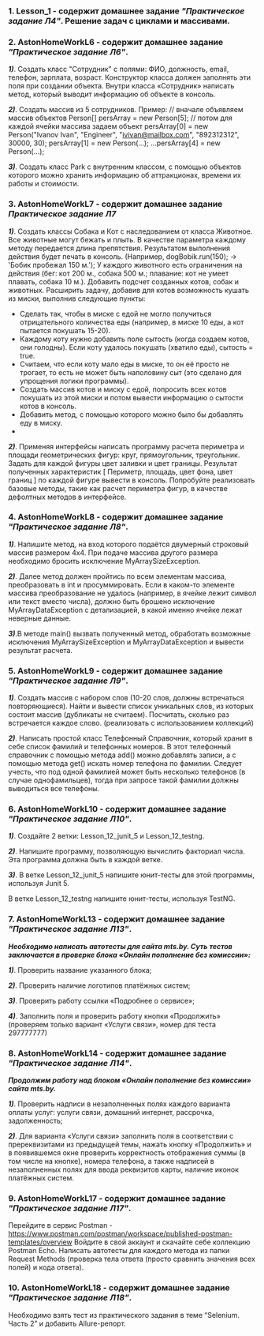### 1. Lesson_1 - содержит домашнее задание ***"Практическое задание Л4"***. Решение задач с циклами и массивами.

### 2. AstonHomeWorkL6 -  содержит домашнее задание ***"Практическое задание Л6"***. 
  ***1)***. Создать класс "Сотрудник" с полями: ФИО, должность, email, телефон, зарплата, возраст. 
Конструктор класса должен заполнять эти поля при создании объекта. 
Внутри класса «Сотрудник» написать метод, который выводит информацию об объекте в консоль.

  ***2)***. Создать массив из 5 сотрудников. 
Пример:
// вначале объявляем массив объектов
Person[] persArray = new Person[5];
// потом для каждой ячейки массива задаем объект
persArray[0] = new Person("Ivanov Ivan", "Engineer",
               "ivivan@mailbox.com", "892312312", 30000, 30);
persArray[1] = new Person(...);
...persArray[4] = new Person(...);

  ***3)***. Создать класс Park с внутренним классом, с помощью объектов которого можно хранить информацию об аттракционах, времени их работы и стоимости.

### 3. AstonHomeWorkL7 - содержит домашнее задание ***Практическое задание Л7***

***1)***. Создать классы Собака и Кот с наследованием от класса Животное.  
Все животные могут бежать и плыть. В качестве параметра каждому методу передается длина препятствия. Результатом выполнения действия будет печать в консоль. (Например, dogBobik.run(150); -> 'Бобик пробежал 150 м.'); 
У каждого животного есть ограничения на действия (бег: кот 200 м., собака 500 м.; плавание: кот не умеет плавать, собака 10 м.). Добавить подсчет созданных котов, собак и животных.
Расширить задачу, добавив для котов возможность кушать из миски, выполнив следующие пункты:
- Сделать так, чтобы в миске с едой не могло получиться отрицательного количества еды (например, в миске 10 еды, а кот пытается покушать 15-20).
- Каждому коту нужно добавить поле сытость (когда создаем котов, они голодны). Если коту удалось покушать (хватило еды), сытость = true.
- Считаем, что если коту мало еды в миске, то он её просто не трогает, то есть не может быть наполовину сыт (это сделано для упрощения логики программы).
- Создать массив котов и миску с едой, попросить всех котов покушать из этой миски и потом вывести информацию о сытости котов в консоль.
- Добавить метод, с помощью которого можно было бы добавлять еду в миску.
- 
***2)***. Применяя интерфейсы написать программу расчета периметра и площади геометрических фигур: круг, прямоугольник, треугольник.  
Задать для каждой фигуры цвет заливки и цвет границы. 
Результат полученных характеристик [ Периметр, площадь, цвет фона, цвет границ ] по каждой фигуре вывести в консоль. 
Попробуйте реализовать базовые методы, такие как расчет периметра фигур, в качестве дефолтных методов в интерфейсе.

### 4. AstonHomeWorkL8 -  содержит домашнее задание ***"Практическое задание Л8"***. 

***1)***. Напишите метод, на вход которого подаётся двумерный строковый массив размером 4х4. При подаче массива другого размера необходимо бросить исключение MyArraySizeException.

***2)***. Далее метод должен пройтись по всем элементам массива, преобразовать в int и просуммировать. Если в каком-то элементе массива преобразование не удалось (например, в ячейке лежит символ или текст вместо числа), должно быть брошено исключение MyArrayDataException с детализацией, в какой именно ячейке лежат неверные данные. 

***3)***.В методе main() вызвать полученный метод, обработать возможные исключения MyArraySizeException и MyArrayDataException и вывести результат расчета.

### 5. AstonHomeWorkL9 -  содержит домашнее задание ***"Практическое задание Л9"***. 
***1)***. Создать массив с набором слов (10-20 слов, должны встречаться повторяющиеся). Найти и вывести список уникальных слов, из которых состоит массив (дубликаты не считаем). Посчитать, сколько раз встречается каждое слово. (реализовать с использованием коллекций)

***2)***. Написать простой класс Телефонный Справочник, который хранит в себе список фамилий и телефонных номеров. В этот телефонный справочник с помощью метода add() можно добавлять записи, а с помощью метода get() искать номер телефона по фамилии. Следует учесть, что под одной фамилией может быть несколько телефонов (в случае однофамильцев), тогда при запросе такой фамилии должны выводиться все телефоны.

### 6. AstonHomeWorkL10 -  содержит домашнее задание ***"Практическое задание Л10"***. 
***1)***. Создайте 2 ветки: Lesson_12_junit_5 и Lesson_12_testng. 

***2)***. Напишите программу, позволяющую вычислить факториал числа. Эта программа должна быть в каждой ветке. 

***3)***. В ветке Lesson_12_junit_5 напишите юнит-тесты для этой программы, используя Junit 5. 

В ветке Lesson_12_testng  напишите юнит-тесты, используя TestNG.

### 7. AstonHomeWorkL13 -  содержит домашнее задание ***"Практическое задание Л13"***. 

***Необходимо написать автотесты для сайта mts.by. Суть тестов заключается в проверке блока «Онлайн пополнение без комиссии»:***

***1)***. Проверить название указанного блока;

***2)***. Проверить наличие логотипов платёжных систем;

***3)***. Проверить работу ссылки «Подробнее о сервисе»;

***4)***. Заполнить поля и проверить работу кнопки «Продолжить» (проверяем только вариант «Услуги связи», номер для теста 297777777)

### 8. AstonHomeWorkL14 -  содержит домашнее задание ***"Практическое задание Л14"***. 

***Продолжим работу над блоком «Онлайн пополнение без комиссии» сайта mts.by.***

***1)***. Проверить надписи в незаполненных полях каждого варианта оплаты услуг: услуги связи, домашний интернет, рассрочка, задолженность;

***2)***. Для варианта «Услуги связи» заполнить поля в соответствии с пререквизитами из предыдущей темы, нажать кнопку «Продолжить» и в появившемся окне проверить корректность отображения суммы (в том числе на кнопке), номера телефона, а также надписей в незаполненных полях для ввода реквизитов карты, наличие иконок платёжных систем.

### 9. AstonHomeWorkL17 -  содержит домашнее задание ***"Практическое задание Л17"***. 

Перейдите в сервис Postman - https://www.postman.com/postman/workspace/published-postman-templates/overview
Войдите в свой аккаунт и скачайте себе коллекцию Postman Echo.
Написать автотесты для каждого метода из папки Request Methods (проверка тела ответа (просто сравнить значения всех полей) и кода ответа).

### 10. AstonHomeWorkL18 -  содержит домашнее задание ***"Практическое задание Л18"***. 

Необходимо взять тест из практического задания в теме “Selenium. Часть 2” и добавить Allure-репорт.

